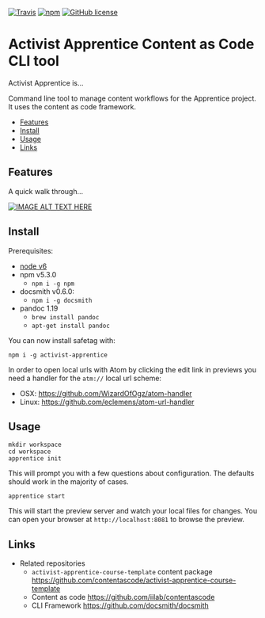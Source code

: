[![Travis](https://img.shields.io/travis/contentascode/activist-apprentice.svg)](https://travis-ci.org/contentascode/activist-apprentice) [![npm](https://img.shields.io/npm/dt/activist-apprentice.svg)](https://www.npmjs.com/package/activist-apprentice) [![GitHub license](https://img.shields.io/github/license/contentascode/activist-apprentice.svg)](https://github.com/contentascode/activist-apprentice/blob/master/LICENSE)

# Activist Apprentice Content as Code CLI tool

Activist Apprentice is...

Command line tool to manage content workflows for the Apprentice project. It uses the content as code framework.

- [Features](#features)
- [Install](#install)
- [Usage](#usage)
- [Links](#links)

## Features

A quick walk through...

[![IMAGE ALT TEXT HERE]()]()

## Install

Prerequisites:
 - [node v6](https://nodejs.org/en/)
 - npm v5.3.0
   -  `npm i -g npm`
 - docsmith v0.6.0:
   -  `npm i -g docsmith`
 - pandoc 1.19
   - `brew install pandoc`
   - `apt-get install pandoc`

You can now install safetag with:
```
npm i -g activist-apprentice
```

In order to open local urls with Atom by clicking the edit link in previews you need a handler for the `atm://` local url scheme:
 - OSX: https://github.com/WizardOfOgz/atom-handler
 - Linux: https://github.com/eclemens/atom-url-handler

## Usage

```
mkdir workspace
cd workspace
apprentice init
```

This will prompt you with a few questions about configuration. The defaults should work in the majority of cases.

```
apprentice start
```

This will start the preview server and watch your local files for changes. You can open your browser at `http://localhost:8081` to browse the preview.

## Links

- Related repositories
  - `activist-apprentice-course-template` content package https://github.com/contentascode/activist-apprentice-course-template
  - Content as code https://github.com/iilab/contentascode
  - CLI Framework https://github.com/docsmith/docsmith
